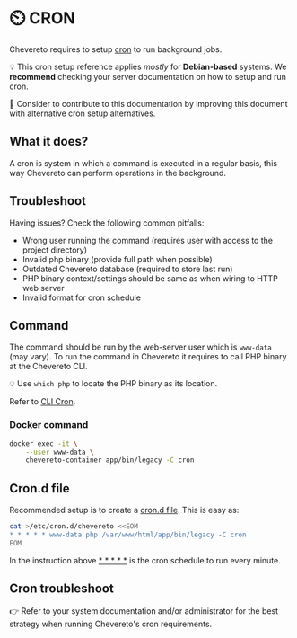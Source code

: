 # ⏲️ CRON

Chevereto requires to setup [cron](https://en.wikipedia.org/wiki/Cron) to run background jobs.

💡 This cron setup reference applies *mostly* for **Debian-based** systems. We **recommend** checking your server documentation on how to setup and run cron.

👏 Consider to contribute to this documentation by improving this document with alternative cron setup alternatives.

## What it does?

A cron is system in which a command is executed in a regular basis, this way Chevereto can perform operations in the background.

## Troubleshoot

Having issues? Check the following common pitfalls:

* Wrong user running the command (requires user with access to the project directory)
* Invalid php binary (provide full path when possible)
* Outdated Chevereto database (required to store last run)
* PHP binary context/settings should be same as when wiring to HTTP web server
* Invalid format for cron schedule

## Command

The command should be run by the web-server user which is `www-data` (may vary). To run the command in Chevereto it requires to call PHP binary at the Chevereto CLI.

💡 Use `which php` to locate the PHP binary as its location.

Refer to [CLI Cron](../reference/cli.md#cron).

### Docker command

```sh
docker exec -it \
    --user www-data \
    chevereto-container app/bin/legacy -C cron
```

## Cron.d file

Recommended setup is to create a [cron.d file](https://manpages.debian.org/stretch/cron/cron.8). This is easy as:

```sh
cat >/etc/cron.d/chevereto <<EOM
* * * * * www-data php /var/www/html/app/bin/legacy -C cron
EOM
```

In the instruction above [* * * * *](https://crontab.guru/#*_*_*_*_*) is the cron schedule to run every minute.

## Cron troubleshoot

👉 Refer to your system documentation and/or administrator for the best strategy when running Chevereto's cron requirements.
